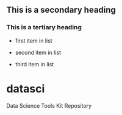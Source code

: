 ## This is a secondary heading
### This is a tertiary heading

* first item in list

* second item in list

* third item in list


datasci
=======

Data Science Tools Kit Repository
